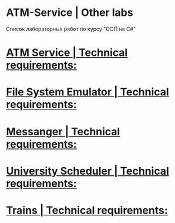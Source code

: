 # ATM-Service | Other labs
Список лабораторных работ по курсу "ООП на C#"

# [ATM Service | Technical requirements:](src/Lab5/lab-5.md) 
# [File System Emulator | Technical requirements:](src/Lab4/lab-4.md) 
# [Messanger | Technical requirements:](src/Lab3/lab-3.md) 
# [University Scheduler | Technical requirements:](src/Lab2/lab-2.md) 
# [Trains | Technical requirements:](src/Lab1/lab-1.md) 
 